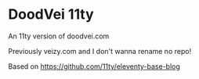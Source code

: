 # DoodVei 11ty

An 11ty version of doodvei.com

Previously veizy.com and I don't wanna rename no repo!

Based on https://github.com/11ty/eleventy-base-blog